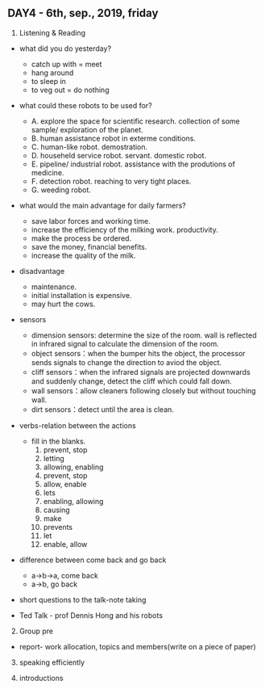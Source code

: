 ## DAY4 - 6th, sep., 2019, friday

1. Listening & Reading

- what did you do yesterday?
  - catch up with = meet   
  - hang around
  - to sleep in
  - to veg out = do nothing
  
- what could these robots to be used for?
   - A. explore the space for scientific research. collection of some sample/ exploration of the planet.  
   - B. human assistance robot in exterme conditions.
   - C. human-like robot. demostration.
   - D. househeld service robot. servant. domestic robot.
   - E. pipeline/ industrial robot. assistance with the produtions of medicine.
   - F. detection robot. reaching to very tight places. 
   - G. weeding robot. 
- what would the main advantage for daily farmers?
   - save labor forces and working time.
   - increase the efficiency of the milking work. productivity.
   - make the process be ordered.
   - save the money, financial benefits.
   - increase the quality of the milk.
- disadvantage
    - maintenance.
    - initial installation is expensive.
    - may hurt the cows.
- sensors
  - dimension sensors: determine the size of the room. wall is reflected in infrared signal to calculate the dimension of the room.
  - object sensors：when the bumper hits the object, the processor sends signals to change the direction to aviod the object.
  - cliff sensors：when the infrared signals are projected downwards and suddenly change, detect the cliff which could fall down.
  - wall sensors：allow cleaners following closely but without touching wall.
  - dirt sensors：detect until the area is clean.
- verbs-relation between the actions
   - fill in the blanks.  
     1. prevent, stop
     2. letting
     3. allowing, enabling
     4. prevent, stop
     5. allow, enable
     6. lets
     7. enabling, allowing
     8. causing
     9. make
     10. prevents 
     11. let 
     12. enable, allow
- difference between come back and go back
   - a->b->a, come back
   - a->b, go back
- short questions to the talk-note taking 
- Ted Talk - prof Dennis Hong and his robots

2. Group pre
- report- work allocation, topics and members(write on a piece of paper)


3. speaking efficiently


4. introductions


